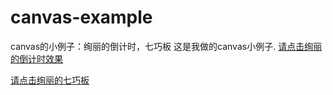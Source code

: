 # canvas-example
canvas的小例子：绚丽的倒计时，七巧板
这是我做的canvas小例子.
[请点击绚丽的倒计时效果](https://smile-ucas.github.io/canvas-example/index.html)


[请点击绚丽的七巧板](https://smile-ucas.github.io/canvas-example/qiqiaoban.html)
